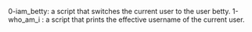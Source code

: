 0-iam_betty: a script that switches the current user to the user betty.
1-who_am_i :  a script that prints the effective username of the current user.